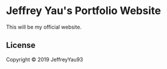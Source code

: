 # Jeffrey Yau's Portfolio Website

This will be my official website.

## License

Copyright &copy; 2019 JeffreyYau93
